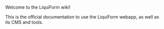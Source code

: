 Welcome to the LiquiForm wiki!

This is the official documentation to use the LiquiForm webapp, as well as its CMS and tools.
